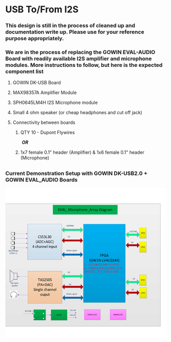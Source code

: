 # USB To/From I2S

### This design is still in the process of cleaned up and documentation write up.  Please use for your reference purpose appropriately.

### We are in the process of replacing the GOWIN EVAL-AUDIO Board with readily available I2S amplifier and microphone modules.  More instructions to follow, but here is the expected component list

1. GOWIN DK-USB Board

2. MAX98357A Amplifier Module

3. SPH0645LM4H I2S Microphone module

4. Small 4 ohm speaker (or cheap headphones and cut off jack) 

5. Connectivity between boards

   1. QTY 10 - Dupont Flywires

      ​	***OR***

   2. 1x7 female 0.1" header (Amplifier) & 1x6 female 0.1" header (Microphone)
##


### Current Demonstration Setup with GOWIN DK-USB2.0 + GOWIN EVAL_AUDIO Boards
![Demo_Setup_Diagram](doc/Demo_Setup_Diagram.png)

